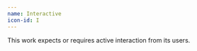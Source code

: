 ```yaml
---
name: Interactive
icon-id: I
---
```


This work expects or requires active interaction from its users.